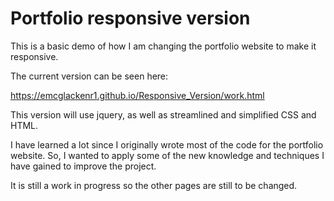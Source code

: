 <h1> Portfolio responsive version </h1>


This is a basic demo of how I am changing the portfolio website to make it responsive.

The current version can be seen here:

https://emcglackenr1.github.io/Responsive_Version/work.html

This version will use jquery, as well as streamlined and simplified CSS and HTML. 

I have learned a lot since I originally wrote most of the code for the portfolio website. So, I wanted to apply some of the new knowledge and techniques I have gained to improve the project.

It is still a work in progress so the other pages are still to be changed.
